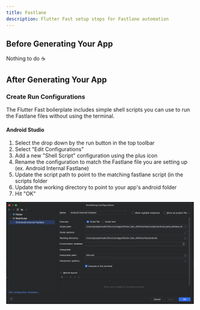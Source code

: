 ```yaml
---
title: Fastlane
description: Flutter Fast setup steps for Fastlane automation
---
```

## Before Generating Your App
Nothing to do ☕️

## After Generating Your App
### Create Run Configurations
The Flutter Fast boilerplate includes simple shell scripts you can use to run the Fastlane files without using the terminal.

#### Android Studio
1. Select the drop down by the run button in the top toolbar
2. Select "Edit Configurations"
3. Add a new "Shell Script" configuration using the plus icon
4. Rename the configuration to match the Fastlane file you are setting up (ex. Android Internal Fastlane)
5. Update the script path to point to the matching fastlane script (in the scripts folder
6. Update the working directory to point to your app's android folder
7. Hit "OK"


![Android Studio Script Setup](./android_shell_setup.png)



